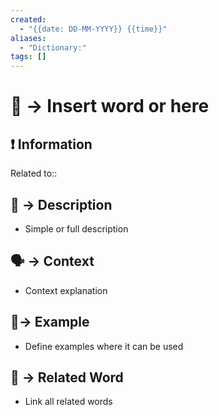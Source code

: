 ```yaml
---
created:
  - "{{date: DD-MM-YYYY}} {{time}}"
aliases:
  - "Dictionary:"
tags: []
---
```


# 📗 -> Insert word or here

## ❗ Information
Related to:: 

## 📄 -> Description 
- Simple or full description 

## 🗣 -> Context
- Context explanation

## 🧪-> Example
- Define examples where it can be used

## 🔗 -> Related Word
- Link all related words